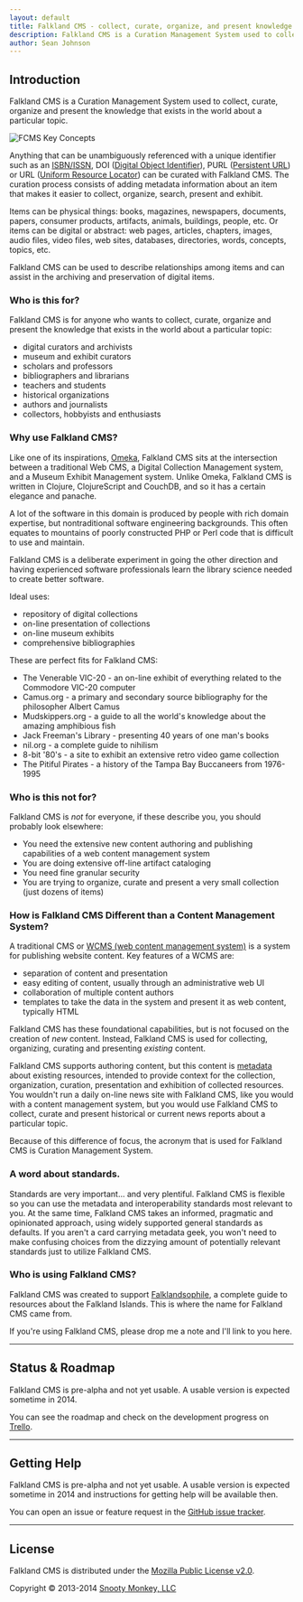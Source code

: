 ```yaml
---
layout: default
title: Falkland CMS - collect, curate, organize, and present knowledge
description: Falkland CMS is a Curation Management System used to collect, curate, organize, and present the knowledge that exists in the world about a particular topic.
author: Sean Johnson
---
```


## Introduction

Falkland CMS is a Curation Management System used to collect, curate, organize and present the knowledge that exists in the world about a particular topic.

![FCMS Key Concepts]({{site.url}}/assets/img/FCMS-High-level.png "FCMS Key Concepts")

Anything that can be unambiguously referenced with a unique identifier such as an [ISBN/ISSN](http://en.wikipedia.org/wiki/International_Standard_Book_Number), DOI ([Digital Object Identifier](http://en.wikipedia.org/wiki/Digital_object_identifier)), PURL ([Persistent URL](http://en.wikipedia.org/wiki/Persistent_uniform_resource_locator)) or URL ([Uniform Resource Locator](http://en.wikipedia.org/wiki/Uniform_resource_locator)) can be curated with Falkland CMS. The curation process consists of adding metadata information about an item that makes it easier to collect, organize, search, present and exhibit.

Items can be physical things: books, magazines, newspapers, documents, papers, consumer products, artifacts, animals, buildings, people, etc. Or items can be digital or abstract: web pages, articles, chapters, images, audio files, video files, web sites, databases, directories, words, concepts, topics, etc.

Falkland CMS can be used to describe relationships among items and can assist in the archiving and preservation of digital items.

### Who is this for?

Falkland CMS is for anyone who wants to collect, curate, organize and present the knowledge that exists in the world about a particular topic:

* digital curators and archivists
* museum and exhibit curators
* scholars and professors
* bibliographers and librarians
* teachers and students
* historical organizations
* authors and journalists
* collectors, hobbyists and enthusiasts

### Why use Falkland CMS?

Like one of its inspirations, [Omeka](http://omeka.org/about/), Falkland CMS sits at the intersection between a traditional Web CMS, a Digital Collection Management system, and a Museum Exhibit Management system. Unlike Omeka, Falkland CMS is written in Clojure, ClojureScript and CouchDB, and so it has a certain elegance and panache. 

A lot of the software in this domain is produced by people with rich domain expertise, but nontraditional software engineering backgrounds. This often equates to mountains of poorly constructed PHP or Perl code that is difficult to use and maintain.

Falkland CMS is a deliberate experiment in going the other direction and having experienced software professionals learn the library science needed to create better software.

Ideal uses:

* repository of digital collections
* on-line presentation of collections
* on-line museum exhibits
* comprehensive bibliographies

These are perfect fits for Falkland CMS:

* The Venerable VIC-20 - an on-line exhibit of everything related to the Commodore VIC-20 computer
* Camus.org - a primary and secondary source bibliography for the philosopher Albert Camus
* Mudskippers.org - a guide to all the world's knowledge about the amazing amphibious fish
* Jack Freeman's Library - presenting 40 years of one man's books
* nil.org - a complete guide to nihilism 
* 8-bit '80's - a site to exhibit an extensive retro video game collection
* The Pitiful Pirates - a history of the Tampa Bay Buccaneers from 1976-1995

### Who is this not for?

Falkland CMS is *not* for everyone, if these describe you, you should probably look elsewhere:

* You need the extensive new content authoring and publishing capabilities of a web content management system
* You are doing extensive off-line artifact cataloging
* You need fine granular security
* You are trying to organize, curate and present a very small collection (just dozens of items)

### How is Falkland CMS Different than a Content Management System?

A traditional CMS or [WCMS (web content management system)](http://en.wikipedia.org/wiki/Web_content_management_system) is a system for publishing website content. Key features of a WCMS are:

* separation of content and presentation
* easy editing of content, usually through an administrative web UI
* collaboration of multiple content authors
* templates to take the data in the system and present it as web content, typically HTML

Falkland CMS has these foundational capabilities, but is not focused on the creation of *new* content. Instead, Falkland CMS is used for collecting, organizing, curating and presenting *existing* content.

Falkland CMS supports authoring content, but this content is [metadata](http://en.wikibooks.org/wiki/Open_Metadata_Handbook/Introduction) about existing resources, intended to provide context for the collection, organization, curation, presentation and exhibition of collected resources. You wouldn't run a daily on-line news site with Falkland CMS, like you would with a content management system, but you would use Falkland CMS to collect, curate and present historical or current news reports about a particular topic.

Because of this difference of focus, the acronym that is used for Falkland CMS is Curation Management System.

### A word about standards.

Standards are very important... and very plentiful. Falkland CMS is flexible so you can use the metadata and interoperability standards most relevant to you. At the same time, Falkland CMS takes an informed, pragmatic and opinionated approach, using widely supported general standards as defaults. If you aren't a card carrying metadata geek, you won't need to make confusing choices from the dizzying amount of potentially relevant standards just to utilize Falkland CMS.

### Who is using Falkland CMS?

Falkland CMS was created to support [Falklandsophile](http://falklandsophile.com), a complete guide to resources about the Falkland Islands. This is where the name for Falkland CMS came from.

If you're using Falkland CMS, please drop me a note and I'll link to you here.

---

## <a id="status"></a> Status &amp; Roadmap

Falkland CMS is pre-alpha and not yet usable. A usable version is expected sometime in 2014.

You can see the roadmap and check on the development progress on [Trello](https://trello.com/b/UgzPjFAX/falkland-cms).

---

## <a id="help"></a> Getting Help

Falkland CMS is pre-alpha and not yet usable. A usable version is expected sometime in 2014 and instructions for getting help will be available then.

You can open an issue or feature request in the [GitHub issue tracker](https://github.com/SnootyMonkey/Falkland-CMS/issues).

---

## <a id="license"></a> License

Falkland CMS is distributed under the [Mozilla Public License v2.0](http://www.mozilla.org/MPL/2.0/).

Copyright © 2013-2014 [Snooty Monkey, LLC](http://snootymonkey.com/)